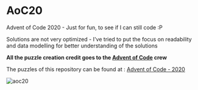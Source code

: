 ﻿# AoC20

Advent of Code 2020 - Just for fun, to see if I can still code :P

Solutions are not very optimized - I've tried to put the focus on readability and data modelling for better understanding of the solutions

**All the puzzle creation credit goes to the [Advent of Code](https://adventofcode.com/) crew**

The puzzles of this repository can be found at : [Advent of Code - 2020](https://adventofcode.com/2020/)

![aoc20](https://github.com/user-attachments/assets/e546db84-ff5b-44e4-91c8-e570410c6d14)
